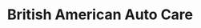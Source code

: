 ---
title: "British American Auto Care"
url: /columbia/british-american-auto-care/
shop: car repair
---